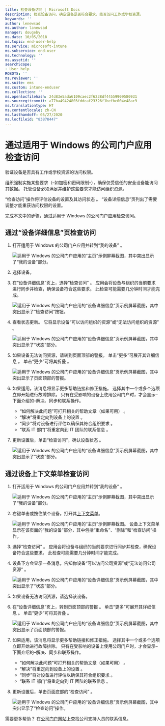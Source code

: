 ```yaml
---
title: 检查设备访问 | Microsoft Docs
description: 检查设备访问，确定设备是否符合要求，能否访问工作或学校资源。
keywords: ''
author: lenewsad
ms.author: lanewsad
manager: dougeby
ms.date: 10/05/2018
ms.topic: end-user-help
ms.service: microsoft-intune
ms.subservice: end-user
ms.technology: ''
ms.assetid: ''
searchScope:
- User help
ROBOTS: ''
ms.reviewer: ''
ms.suite: ems
ms.custom: intune-enduser
ms.collection: ''
ms.openlocfilehash: 24d83e5ada6109caec2f6238df44559909580931
ms.sourcegitcommit: a77ba49424803fddcaf23326f1befbc004e48ac9
ms.translationtype: HT
ms.contentlocale: zh-CN
ms.lasthandoff: 05/27/2020
ms.locfileid: "83878447"
---
```

# <a name="check-access-from-company-portal-app-for-windows"></a>通过适用于 Windows 的公司门户应用检查访问

验证设备是否具有工作或学校资源的访问权限。 

组织强制实施某些要求（&ndash;如加密和密码限制&ndash;），确保仅受信任的安全设备能访问其数据。 托管设备必须满足并维护这些要求才能访问组织资源。

“检查访问”操作将评估设备的设置及其访问状态  。 “设备详细信息”页列出了需要调整才能重获访问权限的设置。  

完成本文中的步骤，通过适用于 Windows 的公司门户应用检查访问。  

## <a name="check-access-from-device-details-page"></a>通过“设备详细信息”页检查访问  
1. 打开适用于 Windows 的公司门户应用并转到“我的设备”  。  

    ![适用于 Windows 的公司门户应用的“主页”示例屏幕截图，其中突出显示了“我的设备”部分。](./media/1809_CheckAccess_Context_Select_Device.png)  
2. 选择设备。  
3. 在“设备详细信息”页上，选择“检查访问”   。 应用会将设备与组织的当前要求进行同步并检查，确保设备符合这些要求。 此检查可能需要几分钟时间才能完成。  

    ![适用于 Windows 的公司门户应用的“设备详细信息”页示例屏幕截图，其中突出显示了“检查访问”按钮。](./media/1809_CheckAccess_Checking_Status.png) 

4. 查看状态更新。 它将显示设备“可以访问组织的资源”或“无法访问组织的资源”   。  

   ![适用于 Windows 的公司门户应用的“设备详细信息”页示例屏幕截图，其中突出显示了“状态”部分。](./media/1809_CheckAccess_Device_details_status1.png)  
   
5. 如果设备无法访问资源，请转到页面顶部的警报。 单击“更多”可展开其详细信息  。 单击“更少”可将其折叠  。  

    ![适用于 Windows 的公司门户应用的“设备详细信息”页示例屏幕截图，其中突出显示了页面顶部的警报。](./media/1809_CheckAccess_Device_details_alert1.png)  

6. 如果适用，该消息将显示更多帮助链接和修正措施。 选择其中一个或多个选项立即开始进行故障排除。 只有在受影响的设备上使用公司门户时，才会显示&ndash;下面介绍的&ndash;解决、同步和联系操作。  

     * “如何解决此问题”可打开相关的帮助文章（如果可用）  。  
     * “解决”将重定向到设备上的设置  。  
     * “同步”将对设备进行评估以确保其符合组织要求  。  
     * “联系 IT 部门”将重定向到 IT 团队的联系信息  。   
 
6. 更新设置后，单击“检查访问”，确认设备状态  。  

    ![适用于 Windows 的公司门户应用的“设备详细信息”页示例屏幕截图，其中突出显示了“状态”部分。](./media/1809_CheckAccess_Device_details_status1.png)  

## <a name="check-access-from-device-context-menu"></a>通过设备上下文菜单检查访问  
1. 打开适用于 Windows 的公司门户应用并转到“我的设备”  。  

    ![适用于 Windows 的公司门户应用的“主页”示例屏幕截图，其中突出显示了“我的设备”部分。](./media/1809_CheckAccess_Context_Select_Device.png)  

2. 右键单击或按住某个设备，打开其[上下文菜单](https://docs.microsoft.com//windows/uwp/design/controls-and-patterns/menus)。  

    ![适用于 Windows 的公司门户应用的“主页”示例屏幕截图。 设备上下文菜单显示在该页面的“我的设备”部分，其中包括“重命名”、“删除”和“检查访问”操作。](./media/1809_DeviceContextMenu_Windows_CP.png)  
3. 选择“检查访问”  。 应用会将设备与组织的当前要求进行同步并检查，确保设备符合这些要求。 此检查可能需要几分钟时间才能完成。  
 
4. 设备下方会显示一条消息，告知你设备“可以访问公司资源”或“无法访问公司资源”   。 

    ![适用于 Windows 的公司门户应用的“设备详细信息”页示例屏幕截图，其中突出显示了“状态”部分。](./media/1809_CheckAccess_Context_Menu_Alert2.png) 

5. 如果设备无法访问资源，请选择该设备。  
6. 在“设备详细信息”页上，转到页面顶部的警报  。 单击“更多”可展开其详细信息  。 单击“更少”可将其折叠  。  

    ![适用于 Windows 的公司门户应用的“设备详细信息”页示例屏幕截图，其中突出显示了页面顶部的警报。](./media/1809_CheckAccess_Device_details_alert1.png)  

6. 如果适用，该消息将显示更多帮助链接和修正措施。 选择其中一个或多个选项立即开始进行故障排除。 只有在受影响的设备上使用公司门户时，才会显示&ndash;下面介绍的&ndash;解决、同步和联系操作。  

     * “如何解决此问题”可打开相关的帮助文章（如果可用）  。  
     * “解决”将重定向到设备上的设置  。  
     * “同步”将对设备进行评估以确保其符合组织要求  。  
     * “联系 IT 部门”将重定向到 IT 团队的联系信息  。    

7. 更新设置后，单击页面底部的“检查访问”  。  

    ![适用于 Windows 的公司门户应用的“设备详细信息”页示例屏幕截图，其中突出显示了“检查访问”操作。](./media/1809_CheckAccess_Device_details_button.png) 


需要更多帮助？ 在[公司门户网站](https://go.microsoft.com/fwlink/?linkid=2010980)上查找公司支持人员的联系信息。
